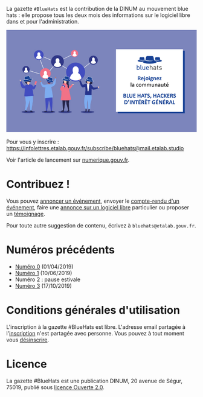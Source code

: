 La gazette `#BlueHats` est la contribution de la DINUM au mouvement blue hats : elle propose tous les deux mois des informations sur le logiciel libre dans et pour l'administration.

![img](static/img/bluehats.jpg)

Pour vous y inscrire : <https://infolettres.etalab.gouv.fr/subscribe/bluehats@mail.etalab.studio>

Voir l'article de lancement sur [numerique.gouv.fr](https://www.numerique.gouv.fr/actualites/la-communaute-blue-hats-hackers-dinteret-general-est-lancee-rejoignez-nous/).


# Contribuez !

Vous pouvez [annoncer un événement](https://github.com/DISIC/gazette-bluehats/issues/new?assignees=bzg&labels=&template=annonce-evenement.md&title=%C3%89v%C3%A9nement+%3A+), envoyer le [compte-rendu d'un événement](https://github.com/DISIC/gazette-bluehats/issues/new?assignees=bzg&labels=&template=cr-evenement.md&title=Compte-rendu+%3A+), faire une [annonce sur un logiciel libre](https://github.com/DISIC/gazette-bluehats/issues/new?assignees=bzg&labels=&template=annonce-logiciel.md&title=Logiciel+%3A+) particulier ou proposer un [témoignage](https://github.com/DISIC/gazette-bluehats/issues/new?assignees=bzg&labels=&template=temoignage.md&title=T%C3%A9moignage+%3A+).

Pour toute autre suggestion de contenu, écrivez à `bluehats@etalab.gouv.fr`.


# Numéros précédents

-   [Numéro 0](gazette_bluehat_0.md) (01/04/2019)
-   [Numéro 1](gazette_bluehat_1.md) (10/06/2019)
-   Numéro 2 : pause estivale
-   [Numéro 3](gazette_bluehat_3.md) (17/10/2019)


# Conditions générales d'utilisation

L'inscription à la gazette #BlueHats est libre.  L'adresse email partagée à l'[inscription](https://infolettres.etalab.gouv.fr/subscribe/bluehats@mail.etalab.studio) n'est partagée avec personne.  Vous pouvez à tout moment vous [désinscrire](https://infolettres.etalab.gouv.fr/unsubscribe/bluehats@mail.etalab.studio).


# Licence

La gazette #BlueHats est une publication DINUM, 20 avenue de Ségur,
75019, publié sous [licence Ouverte 2.0](LICENSE.txt).

